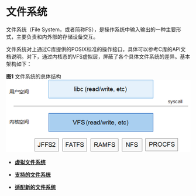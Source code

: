 # 文件系统

文件系统（File System，或者简称FS），是操作系统中输入输出的一种主要形式，主要负责和内外部的存储设备交互。


文件系统对上通过C库提供的POSIX标准的操作接口，具体可以参考C库的API文档说明。对下，通过内核态的VFS虚拟层，屏蔽了各个具体文件系统的差异。基本架构如下：


**图1** 文件系统的总体结构
![zh-cn_image_0000001125101908](figures/zh-cn_image_0000001125101908.png)


- **[虚拟文件系统](kernel-small-bundles-fs-virtual.md)**

- **[支持的文件系统](kernel-small-bundles-fs-support.md)**

- **[适配新的文件系统](kernel-small-bundles-fs-new.md)**

